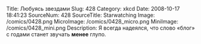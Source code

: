 Title: Любуясь звездами 
Slug: 428 
Category: xkcd 
Date: 2008-10-17 18:41:23 
SourceNum: 428 
SourceTitle: Starwatching 
Image: /comics/0428.png 
MicroImage: /comics/0428_micro.png 
MiniImage: /comics/0428_mini.png 
Description: Я всегда надеялся, что слово «блог» с годами станет звучать <b>менее</b> глупо. 


